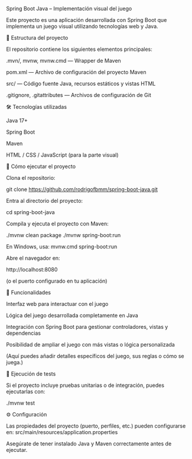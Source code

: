 Spring Boot Java – Implementación visual del juego

Este proyecto es una aplicación desarrollada con Spring Boot que implementa un juego visual utilizando tecnologías web y Java.

📂 Estructura del proyecto

El repositorio contiene los siguientes elementos principales:

.mvn/, mvnw, mvnw.cmd — Wrapper de Maven

pom.xml — Archivo de configuración del proyecto Maven

src/ — Código fuente Java, recursos estáticos y vistas HTML

.gitignore, .gitattributes — Archivos de configuración de Git

🛠️ Tecnologías utilizadas

Java 17+

Spring Boot

Maven

HTML / CSS / JavaScript (para la parte visual)

🚀 Cómo ejecutar el proyecto

Clona el repositorio:

git clone https://github.com/rodrigofbmm/spring-boot-java.git


Entra al directorio del proyecto:

cd spring-boot-java


Compila y ejecuta el proyecto con Maven:

./mvnw clean package
./mvnw spring-boot:run


En Windows, usa:
mvnw.cmd spring-boot:run

Abre el navegador en:

http://localhost:8080


(o el puerto configurado en tu aplicación)

🧩 Funcionalidades

Interfaz web para interactuar con el juego

Lógica del juego desarrollada completamente en Java

Integración con Spring Boot para gestionar controladores, vistas y dependencias

Posibilidad de ampliar el juego con más vistas o lógica personalizada

(Aquí puedes añadir detalles específicos del juego, sus reglas o cómo se juega.)

🧪 Ejecución de tests

Si el proyecto incluye pruebas unitarias o de integración, puedes ejecutarlas con:

./mvnw test

⚙️ Configuración

Las propiedades del proyecto (puerto, perfiles, etc.) pueden configurarse en:
src/main/resources/application.properties

Asegúrate de tener instalado Java y Maven correctamente antes de ejecutar.
